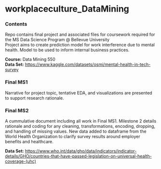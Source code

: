 # workplaceculture_DataMining  

### Contents
Repo contains final project and associated files for coursework required for the MS Data Science Program @ Bellevue University  
Project aims to create prediction model for work interference due to mental health. Model to be used to inform internal business practices.  

**Course:**  Data Mining 550  
**Data Set:**  https://www.kaggle.com/datasets/osmi/mental-health-in-tech-survey

### Final MS1 
Narrative for project topic, tentative EDA, and visualizations are presented to support research rationale.

### Final MS2
A cummulative document including all work in Final MS1. 
Milestone 2 details rationale and coding for any cleaning, transformations, encoding, dropping, and handling of missing values. New data added to dataframe from the World Health Organization to clarify survey results around employer benefits and healthcare. 

**Data Set:** https://www.who.int/data/gho/data/indicators/indicator-details/GHO/countries-that-have-passed-legislation-on-universal-health-coverage-(uhc)

